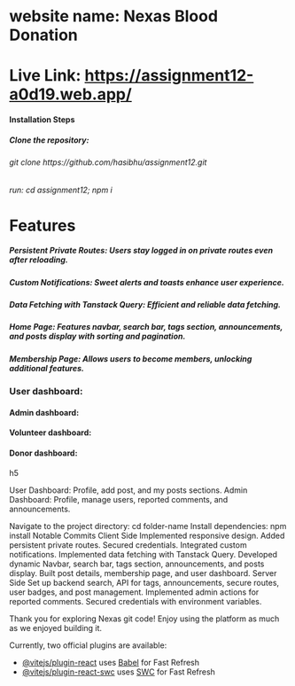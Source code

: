 # website name: Nexas Blood Donation
# Live Link: https://assignment12-a0d19.web.app/



<h4>Installation Steps</h4>
<h5>Clone the repository:</h5>
<h6> git clone https://github.com/hasibhu/assignment12.git</h6>
<h6> run: cd assignment12; npm i</h6>





# Features
<h5>Persistent Private Routes: Users stay logged in on private routes even after reloading. </h5>
<h5>Custom Notifications: Sweet alerts and toasts enhance user experience. </h5>
<h5>Data Fetching with Tanstack Query: Efficient and reliable data fetching. </h5>
<h5>Home Page: Features navbar, search bar, tags section, announcements, and posts display with sorting and pagination. </h5>
<h5>Membership Page: Allows users to become members, unlocking additional features. </h5>
<h3>User dashboard: </h3>
<h4>Admin dashboard: </h4>
<h4>Volunteer dashboard: </h4>
<h4>Donor dashboard: </h4>
h5





User Dashboard: Profile, add post, and my posts sections.
Admin Dashboard: Profile, manage users, reported comments, and announcements.



Navigate to the project directory:
cd folder-name
Install dependencies:
npm install
Notable Commits
Client Side
Implemented responsive design.
Added persistent private routes.
Secured credentials.
Integrated custom notifications.
Implemented data fetching with Tanstack Query.
Developed dynamic Navbar, search bar, tags section, announcements, and posts display.
Built post details, membership page, and user dashboard.
Server Side
Set up backend search, API for tags, announcements, secure routes, user badges, and post management.
Implemented admin actions for reported comments.
Secured credentials with environment variables.

Thank you for exploring Nexas git code! Enjoy using the platform as much as we enjoyed building it.



Currently, two official plugins are available:

- [@vitejs/plugin-react](https://github.com/vitejs/vite-plugin-react/blob/main/packages/plugin-react/README.md) uses [Babel](https://babeljs.io/) for Fast Refresh
- [@vitejs/plugin-react-swc](https://github.com/vitejs/vite-plugin-react-swc) uses [SWC](https://swc.rs/) for Fast Refresh
